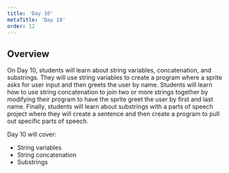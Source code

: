 ```yaml
---
title: 'Day 10'
metaTitle: 'Day 10'
order: 12
---
```


## Overview

On Day 10, students will learn about string variables, concatenation, and substrings. They will use string variables to create a program where a sprite asks for user input and then greets the user by name. Students will learn how to use string concatenation to join two or more strings together by modifying their program to have the sprite greet the user by first and last name. Finally, students will learn about substrings with a parts of speech project where they will create a sentence and then create a program to pull out specific parts of speech.

Day 10 will cover:

* String variables
* String concatenation
* Substrings
